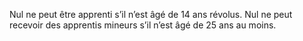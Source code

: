 Nul ne peut être apprenti s’il n’est âgé de 14 ans révolus. Nul ne peut recevoir des apprentis mineurs s’il n’est âgé de 25 ans au moins.